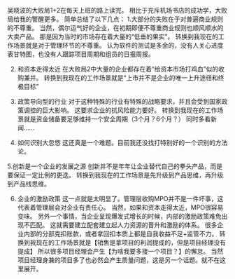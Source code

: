 吴晓波的大败局1+2在每天上班的路上读完。
相比于充斥机场书店的成功学，大败局给我的警醒更多。
简单总结了以下几点：
1.大部分的失败在于对普遍商业规则的不尊重。
   当然，偶尔运气好的企业，在初期即便不尊重商业规则也顺风顺水的大卖产品。
   那是因为当时的市场存在着大量的“低垂的果实”。
   转换到我现在的工作场景就是对于管理环节的不尊重。
   认为软件的测试是多余的，没有人关心进度表甘特图，也没有人跟踪项目周期和组员的日报周报。

2. 和资本走得太近
   在大败局2中大量的企业都存在着“给资本市场打鸡血”似的收购兼并。
   转换到我现在的工作场景就是“上市并不是企业的唯一上升途径和终极目标”
  
3. 政策导向型的行业
    对于这种特殊的行业有特殊的战略要求，并且会受到国家政策调控的巨大影响。
    这要求企业的抗风险能力要好。
    转换到我现在的工作场景就是资金储备要足够维持一个安全周期（3个月？6个月？）
    同时多看新闻......

4. 如何识别大忽悠
    这还真是一个难题。目前我还没找打特别好的一个识别的方法论。

5.创新是一个企业的发展之源
    创新并不是年年让企业替代自己的拳头产品，而是要保证一定比例的更迭。
     转换到我现在的工作场景是先升级到产品思维，再升级到产品线思维。

6. 企业的激励政策
    这一点就是太明显了。管理层收购MPO并不是一件坏事，这代表着管理层会对企业有责任心。
    当然，如果和资本走得太近，MPO很容易变味。
   另外一个事情，当企业呈现爆发式增长的时候，内部的激励政策难免出现不匹配。
   这就需要建立配套建立起人力资源的晋升和激励的体系。
   很多企业内部的分部克扣账款，或者拿回扣本质上都是自我收益不足+监管不力。
   转换到我现在的工作场景就是【销售是拿项目的利润提成的，但是项目经理没有提成】
   所以很多项目经理会产生【为啥我要多接一个项目？】的懈怠。
   当然项目经理身兼的项目多了也必然会产生质量问题，这是另一个话题。就不在这里展开。

